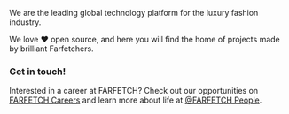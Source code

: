 <!--

**Here are some ideas to get you started:**

🙋‍♀️ A short introduction - what is your organization all about?
🌈 Contribution guidelines - how can the community get involved?
👩‍💻 Useful resources - where can the community find your docs? Is there anything else the community should know?
🍿 Fun facts - what does your team eat for breakfast?
🧙 Remember, you can do mighty things with the power of [Markdown](https://docs.github.com/github/writing-on-github/getting-started-with-writing-and-formatting-on-github/basic-writing-and-formatting-syntax)
-->

We are the leading global technology platform for the luxury fashion industry.

We love ❤️ open source, and here you will find the home of projects made by brilliant Farfetchers.

### Get in touch!
Interested in a career at FARFETCH? Check out our opportunities on [FARFETCH Careers](https://farfetchgroupcareers.com/) and learn more about life at [@FARFETCH People](https://twitter.com/farfetchpeople).
